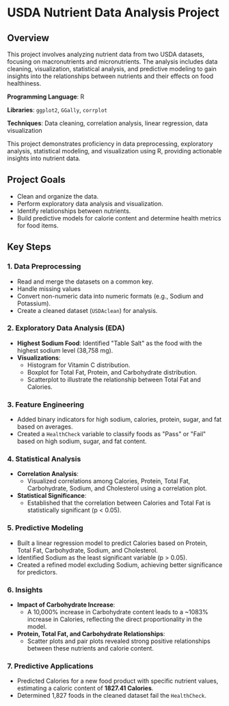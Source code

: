 # USDA Nutrient Data Analysis Project

## Overview
This project involves analyzing nutrient data from two USDA datasets, focusing on macronutrients and micronutrients. The analysis includes data cleaning, visualization, statistical analysis, and predictive modeling to gain insights into the relationships between nutrients and their effects on food healthiness.

**Programming Language**: R

**Libraries**: `ggplot2`, `GGally`, `corrplot`

**Techniques**: Data cleaning, correlation analysis, linear regression, data visualization

This project demonstrates proficiency in data preprocessing, exploratory analysis, statistical modeling, and visualization using R, providing actionable insights into nutrient data.

## Project Goals
- Clean and organize the data.
- Perform exploratory data analysis and visualization.
- Identify relationships between nutrients.
- Build predictive models for calorie content and determine health metrics for food items.

## Key Steps

### 1. Data Preprocessing
- Read and merge the datasets on a common key.
- Handle missing values
- Convert non-numeric data into numeric formats (e.g., Sodium and Potassium).
- Create a cleaned dataset (`USDAclean`) for analysis.

### 2. Exploratory Data Analysis (EDA)
- **Highest Sodium Food**: Identified "Table Salt" as the food with the highest sodium level (38,758 mg).
- **Visualizations**:
  - Histogram for Vitamin C distribution.
  - Boxplot for Total Fat, Protein, and Carbohydrate distribution.
  - Scatterplot to illustrate the relationship between Total Fat and Calories.

### 3. Feature Engineering
- Added binary indicators for high sodium, calories, protein, sugar, and fat based on averages.
- Created a `HealthCheck` variable to classify foods as "Pass" or "Fail" based on high sodium, sugar, and fat content.

### 4. Statistical Analysis
- **Correlation Analysis**:
  - Visualized correlations among Calories, Protein, Total Fat, Carbohydrate, Sodium, and Cholesterol using a correlation plot.
- **Statistical Significance**:
  - Established that the correlation between Calories and Total Fat is statistically significant (p < 0.05).

### 5. Predictive Modeling
- Built a linear regression model to predict Calories based on Protein, Total Fat, Carbohydrate, Sodium, and Cholesterol.
- Identified Sodium as the least significant variable (p > 0.05).
- Created a refined model excluding Sodium, achieving better significance for predictors.

### 6. Insights
- **Impact of Carbohydrate Increase**:
  - A 10,000% increase in Carbohydrate content leads to a ~1083% increase in Calories, reflecting the direct proportionality in the model.
- **Protein, Total Fat, and Carbohydrate Relationships**:
  - Scatter plots and pair plots revealed strong positive relationships between these nutrients and calorie content.

### 7. Predictive Applications
- Predicted Calories for a new food product with specific nutrient values, estimating a caloric content of **1827.41 Calories**.
- Determined 1,827 foods in the cleaned dataset fail the `HealthCheck`.
